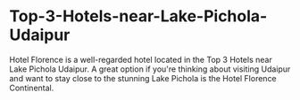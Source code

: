 # Top-3-Hotels-near-Lake-Pichola-Udaipur
Hotel Florence is a well-regarded hotel located in the Top 3 Hotels near Lake Pichola Udaipur. A great option if you're thinking about visiting Udaipur and want to stay close to the stunning Lake Pichola is the Hotel Florence Continental. 
